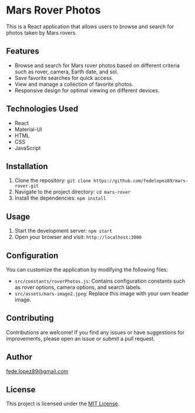 # Mars Rover Photos

This is a React application that allows users to browse and search for photos taken by Mars rovers.

## Features

- Browse and search for Mars rover photos based on different criteria such as rover, camera, Earth date, and sol.
- Save favorite searches for quick access.
- View and manage a collection of favorite photos.
- Responsive design for optimal viewing on different devices.

## Technologies Used

- React
- Material-UI
- HTML
- CSS
- JavaScript

## Installation

1. Clone the repository: `git clone https://github.com/fedelopez89/mars-rover.git`
2. Navigate to the project directory: `cd mars-rover`
3. Install the dependencies: `npm install`

## Usage

1. Start the development server: `npm start`
2. Open your browser and visit: `http://localhost:3000`

## Configuration

You can customize the application by modifying the following files:

- `src/constants/roverPhotos.js`: Contains configuration constants such as rover options, camera options, and search labels.
- `src/assets/mars-image2.jpeg`: Replace this image with your own header image.

## Contributing

Contributions are welcome! If you find any issues or have suggestions for improvements, please open an issue or submit a pull request.

## Author

fede.lopez89@gmail.com

## License

This project is licensed under the [MIT License](LICENSE).
